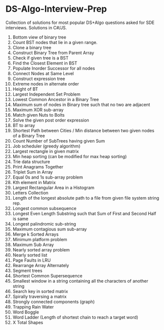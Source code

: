 # DS-Algo-Interview-Prep
Collection of solutions for most popular DS+Algo questions asked for SDE interviews. Solutions in C#/JS.
 
1. Bottom view of binary tree
2. Count BST nodes that lie in a given range.
3. Clone a binary tree
4. Construct Binary Tree from Parent Array
5. Check if given tree is a BST
6. Find the Closest Element in BST 
7. Populate Inorder Successor for all nodes
8. Connect Nodes at Same Level
9. Construct expression tree
10. Extreme nodes in alternate order
11. Height of BT 
12. Largest Independent Set Problem
13. Lowest Common Ancestor in a Binary Tree
14. Maximum sum of nodes in Binary tree such that no two are adjacent
15. Maximum XOR sub-array
16. Match given Nuts to Bolts
17. Solve the given post order expression
18. BT to array
19. Shortest Path between Cities / Min distance between two given nodes of a Binary Tree
20. Count Number of SubTrees having given Sum
21. Job scheduler (greedy algorithm)
22. Largest rectangle in given matrix
23. Min heap sorting (can be modified for max heap sorting)
24. Trie data structure
25. Print Anagrams Together 
26. Triplet Sum in Array
27. Equal 0s and 1s sub-array problem
28. Kth element in Matrix
29. Largest Rectangular Area in a Histogram
30. Letters Collection
31. Length of the longest absolute path to a file from given file system string rep.
32. Longest common subsequence
33. Longest Even Length Substring such that Sum of First and Second Half is same
34. Longest palindromic sub-string
35. Maximum contagious sum sub-array
36. Merge k Sorted Arrays
37. Minimum platform problem 
38. Maximum Sub Array
39. Nearly sorted array problem 
40. Nearly sorted list 
41. Page Faults in LRU 
42. Rearrange Array Alternately
43. Segment trees
44. Shortest Common Supersequence
45. Smallest window in a string containing all the characters of another string
46. Search key in sorted matrix
47. Spirally traversing a matrix
48. Strongly connected components (graph)
49. Trapping Rain Water
50. Word Boggle 
51. Word Ladder (Length of shortest chain to reach a target word)
52. X Total Shapes


